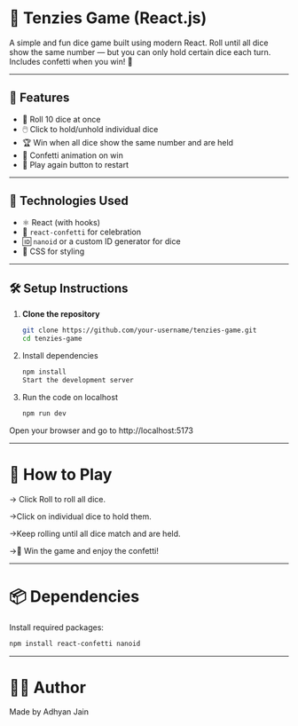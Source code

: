 # 🎲 Tenzies Game (React.js)

A simple and fun dice game built using modern React. Roll until all dice show the same number — but you can only hold certain dice each turn. Includes confetti when you win! 🥳

---

## 🚀 Features

- 🎲 Roll 10 dice at once
- 🖱️ Click to hold/unhold individual dice
- 🏆 Win when all dice show the same number and are held
- 🎉 Confetti animation on win
- 🔁 Play again button to restart

---

## 🔧 Technologies Used

- ⚛️ React (with hooks)
- 🎉 `react-confetti` for celebration
- 🆔 `nanoid` or a custom ID generator for dice
- 💅 CSS for styling

---

## 🛠️ Setup Instructions

1. **Clone the repository**
   ```bash
   git clone https://github.com/your-username/tenzies-game.git
   cd tenzies-game
   ```
2. Install dependencies

    ```bash
    npm install
    Start the development server
    ```
3. Run the code on localhost
    ```bash
    npm run dev
    ```
Open your browser and go to http://localhost:5173

---

# 🧠 How to Play

-> Click Roll to roll all dice.

->Click on individual dice to hold them.

->Keep rolling until all dice match and are held.

->🎉 Win the game and enjoy the confetti!

---

# 📦 Dependencies

Install required packages:

```bash
npm install react-confetti nanoid
```

---

# 👨‍💻 Author
Made by Adhyan Jain

